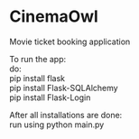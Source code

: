 # CinemaOwl
Movie ticket booking application<br>

To run the app:<br>
do: <br>
pip install flask <br>
pip install Flask-SQLAlchemy <br>
pip install Flask-Login <br>


After all installations are done:<br>
run using python main.py
